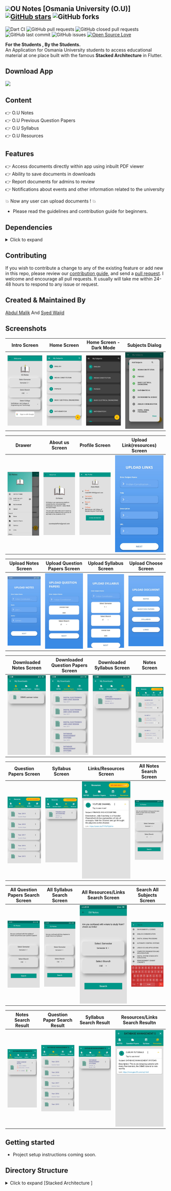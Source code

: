 ## <img src="https://github.com/AbdulMalikDev/OU-Notes-Stacked-Architecture/blob/master/assets/images/Applogo.jpg?raw=true" width="48">OU Notes [Osmania University (O.U)] [![GitHub stars](https://img.shields.io/github/stars/AbdulMalikDev/ounotes?style=social)](https://github.com/login?return_to=%2FTheAlphamerc%flutter_twitter_clone) ![GitHub forks](https://img.shields.io/github/forks/AbdulMalikDev/ounotes?style=social) 
![Dart CI](https://github.com/TheAlphamerc/flutter_twitter_clone/workflows/Dart%20CI/badge.svg) ![GitHub pull requests](https://img.shields.io/github/issues-pr/AbdulMalikDev/ounotes) ![GitHub closed pull requests](https://img.shields.io/github/issues-pr-closed/AbdulMalikDev/ounotes) ![GitHub last commit](https://img.shields.io/github/last-commit/AbdulMalikDev/ounotes)  ![GitHub issues](https://img.shields.io/github/issues-raw/AbdulMalikDev/ounotes) [![Open Source Love](https://badges.frapsoft.com/os/v2/open-source.svg?v=103)](https://github.com/Thealphamerc/flutter_twitter_clone) 


**For the Students , By the Students.** <br/>
An Application for Osmania University students to access educational material at one place built with the famous **Stacked Architecture** in Flutter.


## Download App
<a href="https://play.google.com/store/apps/details?id=com.notes.ounotes"><img src="https://play.google.com/intl/en_us/badges/static/images/badges/en_badge_web_generic.png" width="200"></img></a>

## Content
👉 O.U Notes<br/>
👉 O.U Previous Question Papers<br/>
👉 O.U Syllabus<br/>
👉 O.U Resources<br/>

## Features
👉 Access documents directly within app using inbuilt PDF viewer<br/>
👉 Ability to save documents in downloads<br/>
👉 Report documents for admins to review<br/>
👉 Notifications about events and other information related to the university<br/>

 :boom: Now any user can upload documents ! :boom:
* Please read the guidelines and contribution guide for beginners.



## Dependencies
<details>
     <summary> Click to expand </summary>
     
* [intl](https://pub.dev/packages/intl)
* [cuid](https://pub.dev/packages/cuid)
* [stacked](https://pub.dev/packages/stacked)
* [share](https://pub.dev/packages/share)
* [stacked_services](https://pub.dev/packages/stacked_services)
* [url_launcher](https://pub.dev/packages/url_launcher)
* [google_fonts](https://pub.dev/packages/google_fonts)
* [file_picker](https://pub.dev/packages/file_picker)
* [firebase_auth](https://pub.dev/packages/firebase_auth)
* [google_sign_in](https://pub.dev/packages/google_sign_in)
* [firebase_analytics](https://pub.dev/packages/firebase_analytics)
* [firebase_database](https://pub.dev/packages/firebase_database)
* [shared_preferences](https://pub.dev/packages/shared_preferences)
* [path_provider](https://pub.dev/packages/path_provider)
     
</details>

## Contributing

If you wish to contribute a change to any of the existing feature or add new in this repo,
please review our [contribution guide](https://github.com/AbdulMalikDev/OU-Notes-Stacked-Architecture/blob/master/CONTRIBUTING.md),
and send a [pull request](https://github.com/AbdulMalikDev/OU-Notes-Stacked-Architecture/pulls). I welcome and encourage all pull requests. It usually will take me within 24-48 hours to respond to any issue or request.

## Created & Maintained By

[Abdul Malik](https://github.com/AbdulMalikDev) And [Syed Wajid](https://github.com/syedwajid01)


## Screenshots

Intro Screen             |  Home Screen     |Home Screen - Dark Mode             |  Subjects Dialog           
:-------------------------:|:-------------------------:|:-------------------------:|:-------------------------:
![](https://github.com/AbdulMalikDev/ounotes/blob/master/screenshots/7.png?raw=true)  |  ![](https://github.com/AbdulMalikDev/ounotes/blob/master/screenshots/3.png?raw=true)|![](https://github.com/AbdulMalikDev/ounotes/blob/master/screenshots/8.png?raw=true)|  ![](https://github.com/AbdulMalikDev/ounotes/blob/master/screenshots/4.png?raw=true)


Drawer             |  About us Screen     |Profile Screen             |  Upload Link(resources) Screen
:-------------------------:|:-------------------------:|:-------------------------:|:-------------------------:       
![](https://github.com/AbdulMalikDev/ounotes/blob/master/screenshots/2.png?raw=true)  |  ![](https://github.com/AbdulMalikDev/ounotes/blob/master/screenshots/6.png?raw=true)|![](https://github.com/AbdulMalikDev/ounotes/blob/master/screenshots/9.png?raw=true)|  ![](https://github.com/AbdulMalikDev/ounotes/blob/master/screenshots/21.png?raw=true)


Upload Notes Screen             |  Upload Question Papers Screen     |Upload Syllabus Screen             |  Upload Choose Screen
:-------------------------:|:-------------------------:|:-------------------------:|:-------------------------:       
![](https://github.com/AbdulMalikDev/ounotes/blob/master/screenshots/24.png?raw=true)  |  ![](https://github.com/AbdulMalikDev/ounotes/blob/master/screenshots/23.png?raw=true)|![](https://github.com/AbdulMalikDev/ounotes/blob/master/screenshots/22.png?raw=true)|  ![](https://github.com/AbdulMalikDev/ounotes/blob/master/screenshots/25.png?raw=true)



Downloaded Notes Screen             |  Downloaded Question Papers Screen     |Downloaded Syllabus Screen             |  Notes Screen
:-------------------------:|:-------------------------:|:-------------------------:|:-------------------------:       
![](https://github.com/AbdulMalikDev/ounotes/blob/master/screenshots/28.png?raw=true)  |  ![](https://github.com/AbdulMalikDev/ounotes/blob/master/screenshots/27.png?raw=true)|![](https://github.com/AbdulMalikDev/ounotes/blob/master/screenshots/26.png?raw=true)|  ![](https://github.com/AbdulMalikDev/ounotes/blob/master/screenshots/32.png?raw=true)

Question Papers Screen             |  Syllabus Screen     |Links/Resources Screen             |  All Notes Search Screen
:-------------------------:|:-------------------------:|:-------------------------:|:-------------------------:       
![](https://github.com/AbdulMalikDev/ounotes/blob/master/screenshots/31.png?raw=true)  |  ![](https://github.com/AbdulMalikDev/ounotes/blob/master/screenshots/30.png?raw=true)|![](https://github.com/AbdulMalikDev/ounotes/blob/master/screenshots/29.png?raw=true)|  ![](https://github.com/AbdulMalikDev/ounotes/blob/master/screenshots/20.png?raw=true)



All Question Papers Search Screen             |  All Syllabus Search Screen     |All Resources/Links Search Screen             | Search All Subjects Screen
:-------------------------:|:-------------------------:|:-------------------------:|:-------------------------:       
![](https://github.com/AbdulMalikDev/ounotes/blob/master/screenshots/17.png?raw=true)  |  ![](https://github.com/AbdulMalikDev/ounotes/blob/master/screenshots/14.png?raw=true)|![](https://github.com/AbdulMalikDev/ounotes/blob/master/screenshots/12.png?raw=true)|  ![](https://github.com/AbdulMalikDev/ounotes/blob/master/screenshots/1.png?raw=true)



Notes Search Result             |  Question Paper Search Result     |Syllabus Search Result             |  Resources/Links Search Resultn
:-------------------------:|:-------------------------:|:-------------------------:|:-------------------------:       
![](https://github.com/AbdulMalikDev/ounotes/blob/master/screenshots/36.png?raw=true)  |  ![](https://github.com/AbdulMalikDev/ounotes/blob/master/screenshots/35.png?raw=true)|![](https://github.com/AbdulMalikDev/ounotes/blob/master/screenshots/34.png?raw=true)|  ![](https://github.com/AbdulMalikDev/ounotes/blob/master/screenshots/33.png?raw=true)



## Getting started 
* Project setup instructions coming soon.

## Directory Structure
<details>
     <summary> Click to expand [Stacked Architecture ] </summary>
  
```

|-- lib
|   |-- AppTheme
|   |   |-- AppStateNotifier.dart
|   |   '-- AppTheme.dart
|   |-- CustomIcons
|   |   '-- custom_icons.dart
|   |-- app
|   |   |-- locator.dart
|   |   |-- locator.iconfig.dart
|   |   |-- logger.dart
|   |   |-- router.dart
|   |   '-- router.gr.dart
|   |-- enums
|   |   |-- constants.dart
|   |   '-- enums.dart
|   |-- main.dart
|   |-- models
|   |   |-- course_info.dart
|   |   |-- document.dart
|   |   |-- download.dart
|   |   |-- syllabus.dart
|   |   |-- user.dart
|   |   '-- vote.dart
|   |-- services
|   |   |-- funtional_services
|   |   |   |-- authentication_service.dart
|   |   |   |-- cloud_storage_service.dart
|   |   |   |-- db_service.dart
|   |   |   |-- email_service.dart
|   |   |   |-- firestore_service.dart
|   |   |   |-- sharedpref_service.dart
|   |   |   '-- third_party_services_module.dart
|   |   '-- state_services
|   |       |-- download_service.dart
|   |       |-- links_service.dart
|   |       |-- notes_service.dart
|   |       |-- question_paper_service.dart
|   |       |-- report_service.dart
|   |       |-- subjects_service.dart
|   |       |-- syllabus_service.dart
|   |       '-- vote_service.dart
|   |-- ui
|   |   |-- shared
|   |   |   |-- app_config.dart
|   |   |   |-- shared_styles.dart
|   |   |   '-- ui_helper.dart
|   |   |-- views
|   |   |   |-- FilterDocuments
|   |   |   |   |-- FD_DocumentDisplay
|   |   |   |   |   |-- fd_documentview.dart
|   |   |   |   |   '-- fd_documentviewmodel.dart
|   |   |   |   |-- FD_InputScreen
|   |   |   |   |   |-- fd_inputView.dart
|   |   |   |   |   '-- fd_inputViewmodel.dart
|   |   |   |   '-- FD_subjectdisplay
|   |   |   |       |-- fd_subjectview.dart
|   |   |   |       '-- fd_subjectviewmodel.dart
|   |   |   |-- Profile
|   |   |   |   |-- profile_view.dart
|   |   |   |   '-- profile_viewmodel.dart
|   |   |   |-- about_us
|   |   |   |   '-- about_us_view.dart
|   |   |   | (8 more...)
|   |   |   |-- search
|   |   |   |   |-- search_view.dart
|   |   |   |   |-- search_viewmodel.dart
|   |   |   |   '-- suggestion_list
|   |   |   |       '-- suggestion_list_view.dart
|   |   |   |-- splash
|   |   |   |   |-- spash_view.dart
|   |   |   |   '-- splash_viewmodel.dart
|   |   |   '-- syllabus
|   |   |       |-- syllabus_view.dart
|   |   |       '-- syllabus_viewmodel.dart
|   |   '-- widgets
|   |       |-- dumb_widgets
|   |       |   |-- SaveButtonView.dart
|   |       |   |-- TextFieldView.dart
|   |       |   |-- drawer_header.dart
|   |       |   |-- expantion_list.dart
|   |       |   |-- nav_item.dart
|   |       |   |-- no_subjects_overlay.dart
|   |       |   '-- progress.dart
|   |       '-- smart_widgets
|   |           |-- FilterSubjects_view
|   |           |   |-- filtersubjects_view.dart
|   |           |   '-- filtersubjects_viewmodel.dart
|   |           |-- drawer
|   |           |   |-- drawer_view.dart
|   |           |   '-- drawer_viewmodel.dart
|   |           |-- links_tile_view
|   |           |   |-- links_tile_view.dart
|   |           |   '-- links_tile_viewmodel.dart
|   |           |-- notes_tile
|   |           |   |-- notes_tile_view.dart
|   |           |   '-- notes_tile_viewmodel.dart
|   |           |-- question_paper_tile
|   |           |   |-- question_paper_tile_view.dart
|   |           |   '-- question_paper_tile_viewmodel.dart
|   |           |-- subjects_dialog
|   |           |   |-- subjects_dialog_view.dart
|   |           |   '-- subjects_dialog_viewmodel.dart
|   |           |-- syllabus_tile.dart
|   |           |   |-- syllabus_tile_view.dart
|   |           |   '-- syllabus_tile_viewmodel.dart
|   |           '-- user_subject_list
|   |               |-- user_subject_list_view.dart
|   |               '-- user_subject_list_viewmodel.dart
|   '-- utils
|       '-- file_picker_service.dart
|-- pubspec.yaml

```

</details>
     
